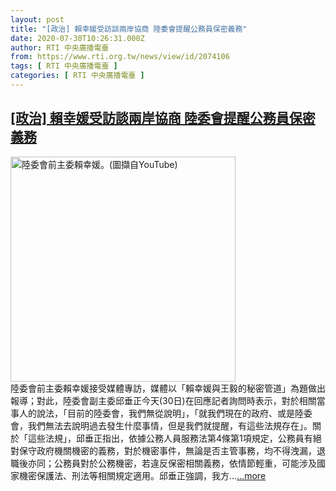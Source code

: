 ```yaml
---
layout: post
title: "[政治] 賴幸媛受訪談兩岸協商 陸委會提醒公務員保密義務"
date: 2020-07-30T10:26:31.000Z
author: RTI 中央廣播電臺
from: https://www.rti.org.tw/news/view/id/2074106
tags: [ RTI 中央廣播電臺 ]
categories: [ RTI 中央廣播電臺 ]
---
```

<!--1596104791000-->
[[政治] 賴幸媛受訪談兩岸協商 陸委會提醒公務員保密義務](https://www.rti.org.tw/news/view/id/2074106)
------

<div>
<img src="https://static.rti.org.tw/assets/thumbnails/2020/07/30/8bbdadfa333f9130c7f0d45c1a79fe4b.png" width="360" alt="陸委會前主委賴幸媛。(圖擷自YouTube)" title="陸委會前主委賴幸媛。(圖擷自YouTube)"><br>陸委會前主委賴幸媛接受媒體專訪，媒體以「賴幸媛與王毅的秘密管道」為題做出報導；對此，陸委會副主委邱垂正今天(30日)在回應記者詢問時表示，對於相關當事人的說法，「目前的陸委會，我們無從說明」，「就我們現在的政府、或是陸委會，我們無法去說明過去發生什麼事情，但是我們就提醒，有這些法規存在」。關於「這些法規」，邱垂正指出，依據公務人員服務法第4條第1項規定，公務員有絕對保守政府機關機密的義務，對於機密事件，無論是否主管事務，均不得洩漏，退職後亦同；公務員對於公務機密，若違反保密相關義務，依情節輕重，可能涉及國家機密保護法、刑法等相關規定適用。邱垂正強調，我方...<a target="_blank" href="https://www.rti.org.tw/news/view/id/2074106">...more</a>
</div>
